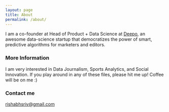 ```yaml
---
layout: page
title: About
permalink: /about/
---
```


I am a co-founder at Head of Product + Data Science at [Deepo](http://deepo.io), an awesome data-science startup that democratizes the power of smart, predictive algorithms for marketers and editors.

### More Information

I am very interested in Data Journalism, Sports Analytics, and Social Innovation. If you play around in any of these files, please hit me up! Coffee will be on me :)

### Contact me

[rishabhsriv@gmail.com](mailto:rishabhsriv@gmail.com)
